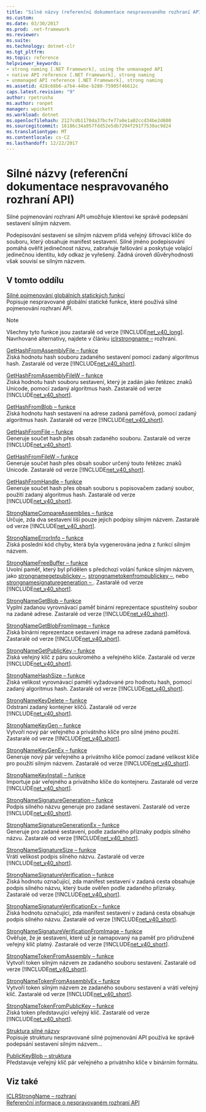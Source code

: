 ```yaml
---
title: "Silné názvy (referenční dokumentace nespravovaného rozhraní API)"
ms.custom: 
ms.date: 03/30/2017
ms.prod: .net-framework
ms.reviewer: 
ms.suite: 
ms.technology: dotnet-clr
ms.tgt_pltfrm: 
ms.topic: reference
helpviewer_keywords:
- strong naming [.NET Framework], using the unmanaged API
- native API reference [.NET Framework], strong naming
- unmanaged API reference [.NET Framework], strong naming
ms.assetid: 428c68b6-a7b4-44be-b280-75905f46612c
caps.latest.revision: "9"
author: rpetrusha
ms.author: ronpet
manager: wpickett
ms.workload: dotnet
ms.openlocfilehash: 2127cdb1178da37bcfe77a0e1a02ccd34be2d800
ms.sourcegitcommit: 16186c34a957fdd52e5db7294f291f7530ac9d24
ms.translationtype: MT
ms.contentlocale: cs-CZ
ms.lasthandoff: 12/22/2017
---
```

# <a name="strong-naming-unmanaged-api-reference"></a>Silné názvy (referenční dokumentace nespravovaného rozhraní API)
Silné pojmenování rozhraní API umožňuje klientovi ke správě podepsání sestavení silným názvem.  
  
 Podepisování sestavení se silným názvem přidá veřejný šifrovací klíče do souboru, který obsahuje manifest sestavení. Silné jméno podepisování pomáhá ověřit jedinečnost názvu, zabraňuje falšování a poskytuje volající jedinečnou identitu, kdy odkaz je vyřešený. Žádná úroveň důvěryhodnosti však souvisí se silným názvem.  
  
## <a name="in-this-section"></a>V tomto oddílu  
 [Silné pojmenování globálních statických funkcí](http://msdn.microsoft.com/en-us/efa715df-e8cc-48f2-9ec4-26586f0dc8d0)  
 Popisuje nespravované globální statické funkce, které používá silné pojmenování rozhraní API.  
  
> [!NOTE]
>  Všechny tyto funkce jsou zastaralé od verze [!INCLUDE[net_v40_long](../../../../includes/net-v40-long-md.md)]. Navrhované alternativy, najdete v článku [iclrstrongname –](../../../../docs/framework/unmanaged-api/hosting/iclrstrongname-interface.md) rozhraní.  
  
 [GetHashFromAssemblyFile – funkce](../../../../docs/framework/unmanaged-api/strong-naming/gethashfromassemblyfile-function.md)  
 Získá hodnotu hash souboru zadaného sestavení pomocí zadaný algoritmus hash. Zastaralé od verze [!INCLUDE[net_v40_short](../../../../includes/net-v40-short-md.md)].  
  
 [GetHashFromAssemblyFileW – funkce](../../../../docs/framework/unmanaged-api/strong-naming/gethashfromassemblyfilew-function.md)  
 Získá hodnotu hash souboru sestavení, který je zadán jako řetězec znaků Unicode, pomocí zadaný algoritmus hash. Zastaralé od verze [!INCLUDE[net_v40_short](../../../../includes/net-v40-short-md.md)].  
  
 [GetHashFromBlob – funkce](../../../../docs/framework/unmanaged-api/strong-naming/gethashfromblob-function.md)  
 Získá hodnotu hash sestavení na adrese zadaná paměťová, pomocí zadaný algoritmus hash. Zastaralé od verze [!INCLUDE[net_v40_short](../../../../includes/net-v40-short-md.md)].  
  
 [GetHashFromFile – funkce](../../../../docs/framework/unmanaged-api/strong-naming/gethashfromfile-function.md)  
 Generuje součet hash přes obsah zadaného souboru.  Zastaralé od verze [!INCLUDE[net_v40_short](../../../../includes/net-v40-short-md.md)].  
  
 [GetHashFromFileW – funkce](../../../../docs/framework/unmanaged-api/strong-naming/gethashfromfilew-function.md)  
 Generuje součet hash přes obsah soubor určený touto řetězec znaků Unicode. Zastaralé od verze [!INCLUDE[net_v40_short](../../../../includes/net-v40-short-md.md)].  
  
 [GetHashFromHandle – funkce](../../../../docs/framework/unmanaged-api/strong-naming/gethashfromhandle-function.md)  
 Generuje součet hash přes obsah souboru s popisovačem zadaný soubor, použití zadaný algoritmus hash.  Zastaralé od verze [!INCLUDE[net_v40_short](../../../../includes/net-v40-short-md.md)].  
  
 [StrongNameCompareAssemblies – funkce](../../../../docs/framework/unmanaged-api/strong-naming/strongnamecompareassemblies-function.md)  
 Určuje, zda dva sestavení liší pouze jejich podpisy silným názvem. Zastaralé od verze [!INCLUDE[net_v40_short](../../../../includes/net-v40-short-md.md)].  
  
 [StrongNameErrorInfo – funkce](../../../../docs/framework/unmanaged-api/strong-naming/strongnameerrorinfo-function.md)  
 Získá poslední kód chyby, která byla vygenerována jedna z funkcí silným názvem.  
  
 [StrongNameFreeBuffer – funkce](../../../../docs/framework/unmanaged-api/strong-naming/strongnamefreebuffer-function.md)  
 Uvolní paměť, který byl přidělen s předchozí volání funkce silným názvem, jako [strongnamegetpublickey –](../../../../docs/framework/unmanaged-api/strong-naming/strongnamegetpublickey-function.md), [strongnametokenfrompublickey –](../../../../docs/framework/unmanaged-api/strong-naming/strongnametokenfrompublickey-function.md), nebo [strongnamesignaturegeneration – ](../../../../docs/framework/unmanaged-api/strong-naming/strongnamesignaturegeneration-function.md).   Zastaralé od verze [!INCLUDE[net_v40_short](../../../../includes/net-v40-short-md.md)].  
  
 [StrongNameGetBlob – funkce](../../../../docs/framework/unmanaged-api/strong-naming/strongnamegetblob-function.md)  
 Vyplní zadanou vyrovnávací paměť binární reprezentace spustitelný soubor na zadané adrese. Zastaralé od verze [!INCLUDE[net_v40_short](../../../../includes/net-v40-short-md.md)].  
  
 [StrongNameGetBlobFromImage – funkce](../../../../docs/framework/unmanaged-api/strong-naming/strongnamegetblobfromimage-function.md)  
 Získá binární reprezentace sestavení image na adrese zadaná paměťová. Zastaralé od verze [!INCLUDE[net_v40_short](../../../../includes/net-v40-short-md.md)].  
  
 [StrongNameGetPublicKey – funkce](../../../../docs/framework/unmanaged-api/strong-naming/strongnamegetpublickey-function.md)  
 Získá veřejný klíč z páru soukromého a veřejného klíče. Zastaralé od verze [!INCLUDE[net_v40_short](../../../../includes/net-v40-short-md.md)].  
  
 [StrongNameHashSize – funkce](../../../../docs/framework/unmanaged-api/strong-naming/strongnamehashsize-function.md)  
 Získá velikost vyrovnávací paměti vyžadované pro hodnotu hash, pomocí zadaný algoritmus hash.  Zastaralé od verze [!INCLUDE[net_v40_short](../../../../includes/net-v40-short-md.md)].  
  
 [StrongNameKeyDelete – funkce](../../../../docs/framework/unmanaged-api/strong-naming/strongnamekeydelete-function.md)  
 Odstraní zadaný kontejner klíčů. Zastaralé od verze [!INCLUDE[net_v40_short](../../../../includes/net-v40-short-md.md)].  
  
 [StrongNameKeyGen – funkce](../../../../docs/framework/unmanaged-api/strong-naming/strongnamekeygen-function.md)  
 Vytvoří nový pár veřejného a privátního klíče pro silné jméno použití.  Zastaralé od verze [!INCLUDE[net_v40_short](../../../../includes/net-v40-short-md.md)].  
  
 [StrongNameKeyGenEx – funkce](../../../../docs/framework/unmanaged-api/strong-naming/strongnamekeygenex-function.md)  
 Generuje nový pár veřejného a privátního klíče pomocí zadané velikost klíče pro použití silným názvem. Zastaralé od verze [!INCLUDE[net_v40_short](../../../../includes/net-v40-short-md.md)].  
  
 [StrongNameKeyInstall – funkce](../../../../docs/framework/unmanaged-api/strong-naming/strongnamekeyinstall-function.md)  
 Importuje pár veřejného a privátního klíče do kontejneru.  Zastaralé od verze [!INCLUDE[net_v40_short](../../../../includes/net-v40-short-md.md)].  
  
 [StrongNameSignatureGeneration – funkce](../../../../docs/framework/unmanaged-api/strong-naming/strongnamesignaturegeneration-function.md)  
 Podpis silného názvu generuje pro zadané sestavení.   Zastaralé od verze [!INCLUDE[net_v40_short](../../../../includes/net-v40-short-md.md)].  
  
 [StrongNameSignatureGenerationEx – funkce](../../../../docs/framework/unmanaged-api/strong-naming/strongnamesignaturegenerationex-function.md)  
 Generuje pro zadané sestavení, podle zadaného příznaky podpis silného názvu.    Zastaralé od verze [!INCLUDE[net_v40_short](../../../../includes/net-v40-short-md.md)].  
  
 [StrongNameSignatureSize – funkce](../../../../docs/framework/unmanaged-api/strong-naming/strongnamesignaturesize-function.md)  
 Vrátí velikost podpis silného názvu. Zastaralé od verze [!INCLUDE[net_v40_short](../../../../includes/net-v40-short-md.md)].  
  
 [StrongNameSignatureVerification – funkce](../../../../docs/framework/unmanaged-api/strong-naming/strongnamesignatureverification-function.md)  
 Získá hodnotu označující, zda manifest sestavení v zadaná cesta obsahuje podpis silného názvu, který bude ověřen podle zadaného příznaky. Zastaralé od verze [!INCLUDE[net_v40_short](../../../../includes/net-v40-short-md.md)].  
  
 [StrongNameSignatureVerificationEx – funkce](../../../../docs/framework/unmanaged-api/strong-naming/strongnamesignatureverificationex-function.md)  
 Získá hodnotu označující, zda manifest sestavení v zadaná cesta obsahuje podpis silného názvu.  Zastaralé od verze [!INCLUDE[net_v40_short](../../../../includes/net-v40-short-md.md)].  
  
 [StrongNameSignatureVerificationFromImage – funkce](../../../../docs/framework/unmanaged-api/strong-naming/strongnamesignatureverificationfromimage-function.md)  
 Ověřuje, že je sestavení, které už je namapovaný na paměť pro přidružené veřejný klíč platný. Zastaralé od verze [!INCLUDE[net_v40_short](../../../../includes/net-v40-short-md.md)].  
  
 [StrongNameTokenFromAssembly – funkce](../../../../docs/framework/unmanaged-api/strong-naming/strongnametokenfromassembly-function.md)  
 Vytvoří token silným názvem ze zadaného souboru sestavení.  Zastaralé od verze [!INCLUDE[net_v40_short](../../../../includes/net-v40-short-md.md)].  
  
 [StrongNameTokenFromAssemblyEx – funkce](../../../../docs/framework/unmanaged-api/strong-naming/strongnametokenfromassemblyex-function.md)  
 Vytvoří token silným názvem ze zadaného souboru sestavení a vrátí veřejný klíč. Zastaralé od verze [!INCLUDE[net_v40_short](../../../../includes/net-v40-short-md.md)].  
  
 [StrongNameTokenFromPublicKey – funkce](../../../../docs/framework/unmanaged-api/strong-naming/strongnametokenfrompublickey-function.md)  
 Získá token představující veřejný klíč. Zastaralé od verze [!INCLUDE[net_v40_short](../../../../includes/net-v40-short-md.md)].  
  
 [Struktura silné názvy](http://msdn.microsoft.com/en-us/4b041a2f-fd12-4b91-aacd-bc3b34a5124d)  
 Popisuje strukturu nespravované silné pojmenování API používá ke správě podepsání sestavení silným názvem...  
  
 [PublicKeyBlob – struktura](../../../../docs/framework/unmanaged-api/strong-naming/publickeyblob-structure.md)  
 Představuje veřejný klíč pár veřejného a privátního klíče v binárním formátu.  
  
## <a name="see-also"></a>Viz také  
 [ICLRStrongName – rozhraní](../../../../docs/framework/unmanaged-api/hosting/iclrstrongname-interface.md)  
 [Referenční informace o nespravovaném rozhraní API](../../../../docs/framework/unmanaged-api/index.md)
